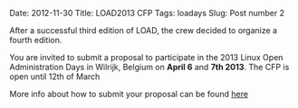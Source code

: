 Date: 2012-11-30
Title: LOAD2013 CFP 
Tags: loadays
Slug: Post number 2

After a successful third edition of LOAD, the crew decided to organize a fourth edition.

You are invited to submit a proposal to participate in the 2013 Linux Open Administration Days in Wilrijk, Belgium on **April 6** and **7th  2013**. The CFP is open until 12th of March

More info about how to submit your proposal can be found [here](http://loadays.org/pages/cfp-info.html)
